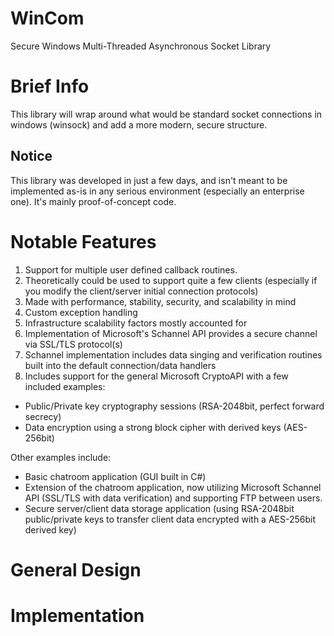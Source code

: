 # WinCom
Secure Windows Multi-Threaded Asynchronous Socket Library

# Brief Info
This library will wrap around what would be standard socket connections in windows (winsock) and add a more modern, secure structure.
## Notice 
This library was developed in just a few days, and isn't meant to be implemented as-is in any serious environment (especially an enterprise one). It's mainly proof-of-concept code.

# Notable Features
1. Support for multiple user defined callback routines. 
2. Theoretically could be used to support quite a few clients (especially if you modify the client/server initial connection protocols)
3. Made with performance, stability, security, and scalability in mind
4. Custom exception handling
5. Infrastructure scalability factors mostly accounted for
6. Implementation of Microsoft's Schannel API provides a secure channel via SSL/TLS protocol(s)
7. Schannel implementation includes data singing and verification routines built into the default connection/data handlers
8. Includes support for the general Microsoft CryptoAPI with a few included examples:
  * Public/Private key cryptography sessions (RSA-2048bit, perfect forward secrecy)
  * Data encryption using a strong block cipher with derived keys (AES-256bit)
  
  Other examples include:
  * Basic chatroom application (GUI built in C#)
  * Extension of the chatroom application, now utilizing Microsoft Schannel API (SSL/TLS with data verification) and supporting FTP between users.
  * Secure server/client data storage application (using RSA-2048bit public/private keys to transfer client data encrypted with a AES-256bit derived key)
  
 # General Design
 
 # Implementation
 
